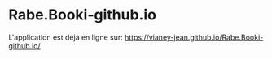# Rabe.Booki-github.io
L'application est déjà en ligne sur: https://vianey-jean.github.io/Rabe.Booki-github.io/
